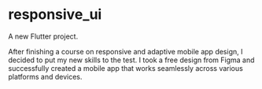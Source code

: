 # responsive_ui

A new Flutter project.

After finishing a course on responsive and adaptive mobile app design, I decided to put my new skills to the test. I took a free design from Figma and successfully created a mobile app that works seamlessly across various platforms and devices. 
